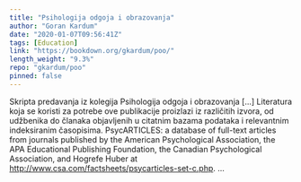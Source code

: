 ```yaml
---
title: "Psihologija odgoja i obrazovanja"
author: "Goran Kardum"
date: "2020-01-07T09:56:41Z"
tags: [Education]
link: "https://bookdown.org/gkardum/poo/"
length_weight: "9.3%"
repo: "gkardum/poo"
pinned: false
---
```


Skripta predavanja iz kolegija Psihologija odgoja i obrazovanja [...] Literatura koja se koristi za potrebe ove publikacije proizlazi iz različitih izvora, od udžbenika do članaka objavljenih u citatnim bazama podataka i relevantnim indeksiranim časopisima. PsycARTICLES: a database of full-text articles from journals published by the American Psychological Association, the APA Educational Publishing Foundation, the Canadian Psychological Association, and Hogrefe Huber at http://www.csa.com/factsheets/psycarticles-set-c.php. ...
